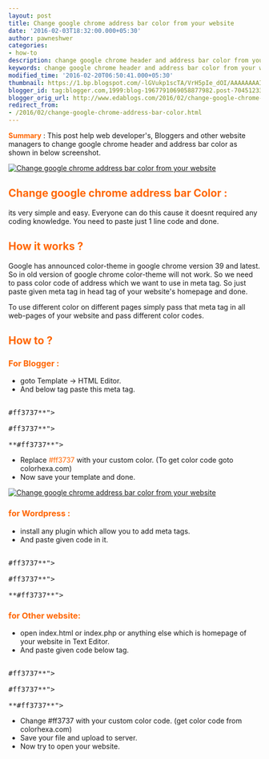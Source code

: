 ```yaml
---
layout: post
title: Change google chrome address bar color from your website
date: '2016-02-03T18:32:00.000+05:30'
author: pawneshwer
categories:
- how-to
description: change google chrome header and address bar color from your website, add theme option in your website to change google chrome address bar and header color.
keywords: change google chrome header and address bar color from your website, add theme option in your website to change google chrome address bar and header color.
modified_time: '2016-02-20T06:50:41.000+05:30'
thumbnail: https://1.bp.blogspot.com/-lGVukp1scTA/VrH5pIe_dOI/AAAAAAAAIMw/Gz54GNSkejs/s72-c/logo%2Bcopy.png
blogger_id: tag:blogger.com,1999:blog-1967791069058877982.post-7045123357622862633
blogger_orig_url: http://www.edablogs.com/2016/02/change-google-chrome-address-bar-color.html
redirect_from:
- /2016/02/change-google-chrome-address-bar-color.html
---
```


<span style="color: #ff6600;">**Summary**</span> : This post help web developer's, Bloggers and other website managers to change google chrome header and address bar color as shown in below screenshot.

[![Change google chrome address bar color from your website](https://1.bp.blogspot.com/-lGVukp1scTA/VrH5pIe_dOI/AAAAAAAAIMw/Gz54GNSkejs/s320/logo%2Bcopy.png "Change google chrome address bar color from your website")](https://1.bp.blogspot.com/-lGVukp1scTA/VrH5pIe_dOI/AAAAAAAAIMw/Gz54GNSkejs/s1600/logo%2Bcopy.png)

## <span style="color: #ff6600;">Change google chrome address bar Color :</span>

its very simple and easy. Everyone can do this cause it doesnt required any coding knowledge. You need to paste just 1 line code and done.

## <span style="color: #ff6600;">How it works ?</span>

Google has announced color-theme in google chrome version 39 and latest. So in old version of google chrome color-theme will not work. So we need to pass color code of address which we want to use in meta tag. So just paste given meta tag in head tag of your website's homepage and done.

To use different color on different pages simply pass that meta tag in all web-pages of your website and pass different color codes.

## <span style="color: #ff6600;">How to ?</span>

### <span style="color: #ff6600;">For Blogger :</span>

*   goto Template -> HTML Editor.
*   And below <head> tag paste this meta tag.

<pre><!-- Chrome -->  
<meta name="theme-color" content="**<span style="color: #ff6600;">#ff3737</span>**">  
<!-- Windows Phone -->  
<meta name="msapplication-navbutton-color" content="**<span style="color: #ff6600;">#ff3737</span>**">  
<!-- iOS Safari -->  
<meta name="apple-mobile-web-app-status-bar-style" content="<span style="color: #ff6600;">**#ff3737**</span>"></pre>

*   Replace <span style="color: #ff6600;">#ff3737</span> with your custom color. (To get color code goto colorhexa.com)
*   Now save your template and done.

[![Change google chrome address bar color from your website](https://2.bp.blogspot.com/-sfLi5n1KnBc/VrH5nrsCOSI/AAAAAAAAIMs/PphapcHwSns/s320/code%2Bcopy.png "Change google chrome address bar color from your website")](https://2.bp.blogspot.com/-sfLi5n1KnBc/VrH5nrsCOSI/AAAAAAAAIMs/PphapcHwSns/s1600/code%2Bcopy.png)

### <span style="color: #ff6600;">for Wordpress :</span>

*   install any plugin which allow you to add meta tags.
*   And paste given code in it.

<pre><!-- Chrome -->  
<meta name="theme-color" content="**<span style="color: #ff6600;">#ff3737</span>**">  
<!-- Windows Phone -->  
<meta name="msapplication-navbutton-color" content="**<span style="color: #ff6600;">#ff3737</span>**">  
<!-- iOS Safari -->  
<meta name="apple-mobile-web-app-status-bar-style" content="<span style="color: #ff6600;">**#ff3737**</span>"></pre>

### <span style="color: #ff6600;">for Other website:</span>

*   open index.html or index.php or anything else which is homepage of your website in Text Editor.
*   And paste given code below <head> tag.

<pre><!-- Chrome -->  
<meta name="theme-color" content="**<span style="color: #ff6600;">#ff3737</span>**">  
<!-- Windows Phone -->  
<meta name="msapplication-navbutton-color" content="**<span style="color: #ff6600;">#ff3737</span>**">  
<!-- iOS Safari -->  
<meta name="apple-mobile-web-app-status-bar-style" content="<span style="color: #ff6600;">**#ff3737**</span>"></pre>

*   Change #ff3737 with your custom color code. (get color code from colorhexa.com)
*   Save your file and upload to server.
*   Now try to open your website.